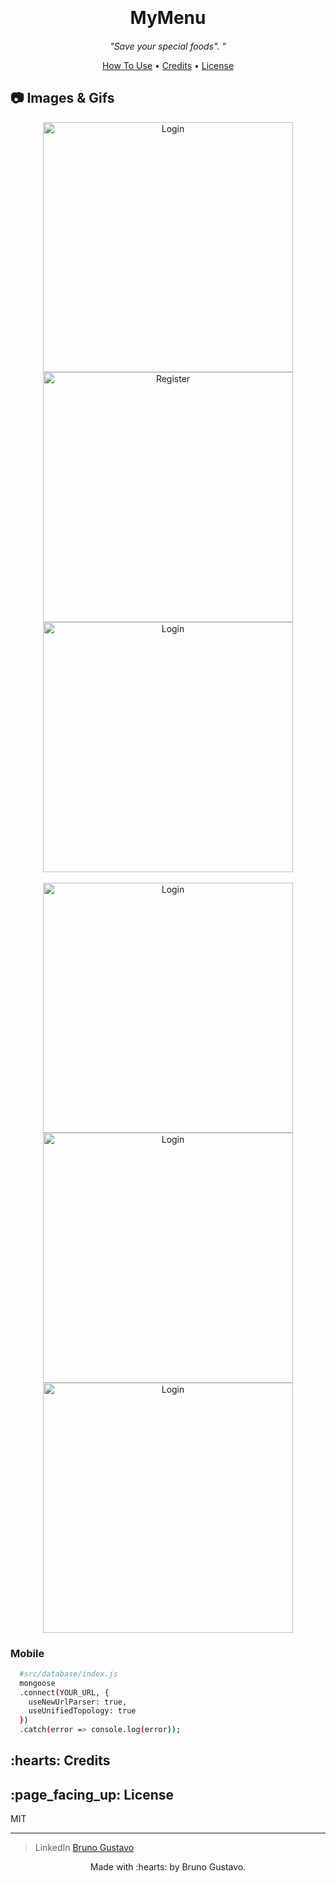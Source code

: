 <h1 align="center">
  <br>
  <br>
  <b>MyMenu</b>
  <br>
</h1>

<h4 align="center"></h4>

<p align="center"><i >"Save your special foods".
"</i> </p>

<p align="center">
  <a href="#how-to-use">How To Use</a> •
  <a href="#credits">Credits</a> •
  <a href="#license">License</a>
</p>

## :camera: Images & Gifs

<p align='center'>
  <img src="https://i.imgur.com/Z3Tgwga.jpg" alt="Login" height="400">
  <img src="https://i.imgur.com/iCijOAP.jpg" alt="Register" height="400">
  <img src="https://i.imgur.com/Q267KRI.jpg" alt="Login" height="400">
  </br>
  </br> 
  <img src="https://i.imgur.com/tLHyVUo.jpg" alt="Login" height="400">
  <img src="https://i.imgur.com/LaYh4gc.jpg" alt="Login" height="400">
  <img src="https://i.imgur.com/mAN5OOv.jpg" alt="Login" height="400">
</p>

### Mobile

<p align='center'>

</p>

```bash
  #src/database/index.js
  mongoose
  .connect(YOUR_URL, {
    useNewUrlParser: true,
    useUnifiedTopology: true
  })
  .catch(error => console.log(error));

```


<div id='credits'>
  <h2>:hearts: Credits</h2>
</div>

<div id='license'>
  <h2>:page_facing_up: License</h2>
</div>

MIT

---

> LinkedIn [Bruno Gustavo](https://www.linkedin.com/in/bruno-gustavo-90502a13a/)

<p align='center'>
  Made with :hearts: by Bruno Gustavo.
</p>
